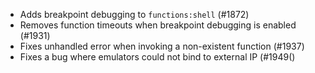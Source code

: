 *  Adds breakpoint debugging to `functions:shell` (#1872)
*  Removes function timeouts when breakpoint debugging is enabled (#1931)
*  Fixes unhandled error when invoking a non-existent function (#1937)
*  Fixes a bug where emulators could not bind to external IP (#1949()
